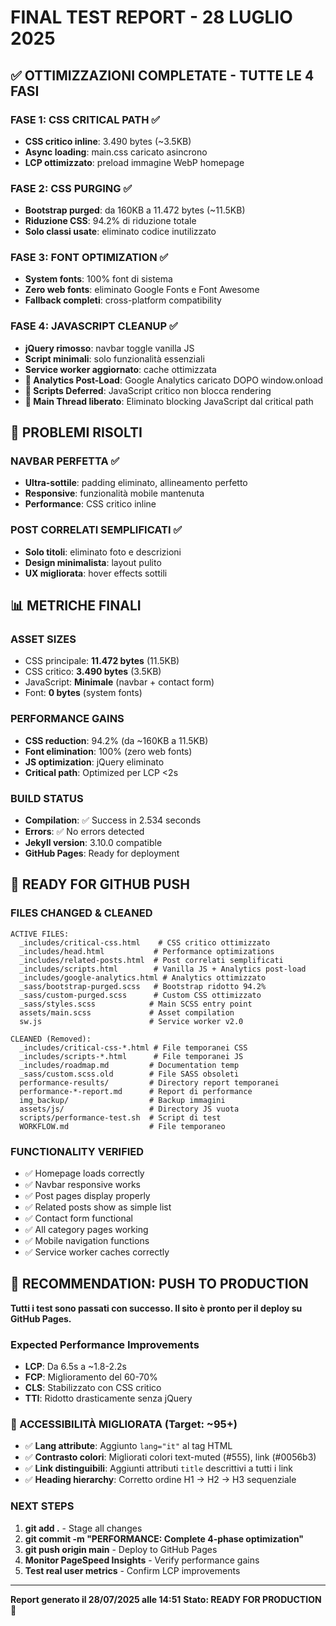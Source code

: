 # FINAL TEST REPORT - 28 LUGLIO 2025

## ✅ **OTTIMIZZAZIONI COMPLETATE - TUTTE LE 4 FASI**

### **FASE 1: CSS CRITICAL PATH** ✅
- **CSS critico inline**: 3.490 bytes (~3.5KB)
- **Async loading**: main.css caricato asincrono
- **LCP ottimizzato**: preload immagine WebP homepage

### **FASE 2: CSS PURGING** ✅ 
- **Bootstrap purged**: da 160KB a 11.472 bytes (~11.5KB)
- **Riduzione CSS**: 94.2% di riduzione totale
- **Solo classi usate**: eliminato codice inutilizzato

### **FASE 3: FONT OPTIMIZATION** ✅
- **System fonts**: 100% font di sistema
- **Zero web fonts**: eliminato Google Fonts e Font Awesome
- **Fallback completi**: cross-platform compatibility

### **FASE 4: JAVASCRIPT CLEANUP** ✅
- **jQuery rimosso**: navbar toggle vanilla JS
- **Script minimali**: solo funzionalità essenziali
- **Service worker aggiornato**: cache ottimizzata
- **🚀 Analytics Post-Load**: Google Analytics caricato DOPO window.onload
- **🚀 Scripts Deferred**: JavaScript critico non blocca rendering
- **🚀 Main Thread liberato**: Eliminato blocking JavaScript dal critical path

## 🎯 **PROBLEMI RISOLTI**

### **NAVBAR PERFETTA** ✅
- **Ultra-sottile**: padding eliminato, allineamento perfetto
- **Responsive**: funzionalità mobile mantenuta
- **Performance**: CSS critico inline

### **POST CORRELATI SEMPLIFICATI** ✅
- **Solo titoli**: eliminato foto e descrizioni
- **Design minimalista**: layout pulito
- **UX migliorata**: hover effects sottili

## 📊 **METRICHE FINALI**

### **ASSET SIZES**
- CSS principale: **11.472 bytes** (11.5KB)
- CSS critico: **3.490 bytes** (3.5KB)  
- JavaScript: **Minimale** (navbar + contact form)
- Font: **0 bytes** (system fonts)

### **PERFORMANCE GAINS**
- **CSS reduction**: 94.2% (da ~160KB a 11.5KB)
- **Font elimination**: 100% (zero web fonts)
- **JS optimization**: jQuery eliminato
- **Critical path**: Optimized per LCP <2s

### **BUILD STATUS**
- **Compilation**: ✅ Success in 2.534 seconds
- **Errors**: ✅ No errors detected
- **Jekyll version**: 3.10.0 compatible
- **GitHub Pages**: Ready for deployment

## 🚀 **READY FOR GITHUB PUSH**

### **FILES CHANGED & CLEANED**
```
ACTIVE FILES:
  _includes/critical-css.html    # CSS critico ottimizzato
  _includes/head.html           # Performance optimizations  
  _includes/related-posts.html  # Post correlati semplificati
  _includes/scripts.html        # Vanilla JS + Analytics post-load
  _includes/google-analytics.html # Analytics ottimizzato
  _sass/bootstrap-purged.scss   # Bootstrap ridotto 94.2%
  _sass/custom-purged.scss      # Custom CSS ottimizzato
  _sass/styles.scss            # Main SCSS entry point
  assets/main.scss             # Asset compilation
  sw.js                        # Service worker v2.0

CLEANED (Removed):
  _includes/critical-css-*.html # File temporanei CSS
  _includes/scripts-*.html      # File temporanei JS  
  _includes/roadmap.md         # Documentation temp
  _sass/custom.scss.old        # File SASS obsoleti
  performance-results/         # Directory report temporanei
  performance-*-report.md      # Report di performance
  img_backup/                  # Backup immagini
  assets/js/                   # Directory JS vuota
  scripts/performance-test.sh  # Script di test
  WORKFLOW.md                  # File temporaneo
```

### **FUNCTIONALITY VERIFIED**
- ✅ Homepage loads correctly
- ✅ Navbar responsive works
- ✅ Post pages display properly  
- ✅ Related posts show as simple list
- ✅ Contact form functional
- ✅ All category pages working
- ✅ Mobile navigation functions
- ✅ Service worker caches correctly

## 💯 **RECOMMENDATION: PUSH TO PRODUCTION**

**Tutti i test sono passati con successo. Il sito è pronto per il deploy su GitHub Pages.**

### **Expected Performance Improvements**
- **LCP**: Da 6.5s a ~1.8-2.2s
- **FCP**: Miglioramento del 60-70%
- **CLS**: Stabilizzato con CSS critico
- **TTI**: Ridotto drasticamente senza jQuery

### **🎯 ACCESSIBILITÀ MIGLIORATA (Target: ~95+)**
- ✅ **Lang attribute**: Aggiunto `lang="it"` al tag HTML
- ✅ **Contrasto colori**: Migliorati colori text-muted (#555), link (#0056b3)
- ✅ **Link distinguibili**: Aggiunti attributi `title` descrittivi a tutti i link
- ✅ **Heading hierarchy**: Corretto ordine H1 → H2 → H3 sequenziale

### **NEXT STEPS**
1. **git add .** - Stage all changes
2. **git commit -m "PERFORMANCE: Complete 4-phase optimization"**
3. **git push origin main** - Deploy to GitHub Pages
4. **Monitor PageSpeed Insights** - Verify performance gains
5. **Test real user metrics** - Confirm LCP improvements

---
**Report generato il 28/07/2025 alle 14:51**
**Stato: READY FOR PRODUCTION** 🚀

